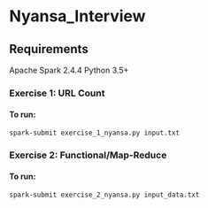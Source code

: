 # Nyansa_Interview

## Requirements
Apache Spark 2.4.4
Python 3.5+

### Exercise 1: URL Count
#### To run:
`spark-submit exercise_1_nyansa.py input.txt`

### Exercise 2: Functional/Map-Reduce
#### To run: 
`spark-submit exercise_2_nyansa.py input_data.txt`
